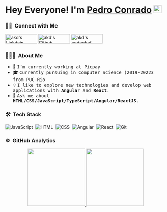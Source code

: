 
# Hey Everyone! I'm [Pedro Conrado](https://github.com/PedroHConrado) <img src="https://github.com/himanshusharma89/himanshusharma89/blob/master/Hi.gif" width="25px">

### 🤝🏻 &nbsp;Connect with Me

<a href="https://www.linkedin.com/in/pedro-henrique-conrado-6929a01bb/">
  <img align="left" alt="akd's Linkdein" width="100px" height="30px" src="https://img.shields.io/badge/Linkedin-0A66C2?style=for-the-badge&logo=Linkedin&logoColor=white" />
</a>
<a href="https://github.com/PedroHConrado">
  <img align="left" alt="akd's Github" width="100px" height="30px" src="https://img.shields.io/badge/Github-181717?style=for-the-badge&logo=Github&logoColor=white" />
</a>
<a href="mailto:conradohpedro@gmail.com">
  <img align="left" alt="akd's codechef" width="100px" height="30px" src="https://img.shields.io/badge/Gmail-EA4335?style=for-the-badge&logo=Gmail&logoColor=white" />
</a>

 <br>
 <br>

### 👨🏻‍💻 &nbsp;About Me

- 🚀 <samp>I’m currently working at Picpay
- 🎓 <samp>Currently pursuing in Computer Science (2019-20223 from PUC-Rio
- 💡 <samp>I like to explore new technologies and develop web applications with **Angular** and **React**.
- 💬 <samp>Ask me about **HTML/CSS/JavaScript/TypeScript/Angular/ReactJS**.
  
### 🛠 &nbsp;Tech Stack

![JavaScript](https://img.shields.io/badge/JavaScript-F7DF1E?style=for-the-badge&logo=javascript&logoColor=black)&nbsp;
![HTML](https://img.shields.io/badge/HTML5-E34F26?style=for-the-badge&logo=html5&logoColor=white)&nbsp;
![CSS](https://img.shields.io/badge/CSS3-1572B6?style=for-the-badge&logo=css3&logoColor=white)&nbsp;
![Angular](https://img.shields.io/badge/Angular-DD0031?style=for-the-badge&logo=angular&logoColor=white)&nbsp;
![React](https://img.shields.io/badge/React-20232A?style=for-the-badge&logo=react&logoColor=61DAFB)&nbsp;
![Git](https://img.shields.io/badge/Git-E34F26?style=for-the-badge&logo=git&logoColor=white)&nbsp;

### ⚙️ &nbsp;GitHub Analytics

<p align="center">
<a href="https://github.com/PedroHConrado">
  <img height="180em" src="https://github-readme-stats-eight-theta.vercel.app/api?username=PedroHConrado&show_icons=true&theme=algolia&include_all_commits=true&count_private=true"/>
  <img height="180em" src="https://github-readme-stats-eight-theta.vercel.app/api/top-langs/?username=PedroHConrado&layout=compact&langs_count=8&theme=algolia"/>
</a>
</p>


